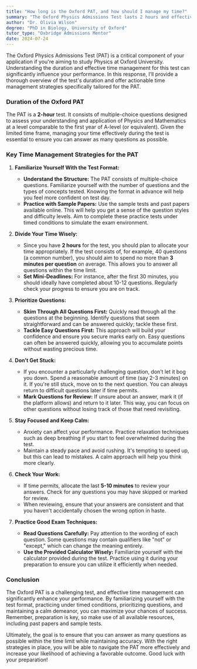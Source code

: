 ```yaml
---
title: "How long is the Oxford PAT, and how should I manage my time?"
summary: "The Oxford Physics Admissions Test lasts 2 hours and effective time management is key for success in this critical assessment."
author: "Dr. Olivia Wilson"
degree: "PhD in Biology, University of Oxford"
tutor_type: "Oxbridge Admissions Mentor"
date: 2024-07-24
---
```


The Oxford Physics Admissions Test (PAT) is a critical component of your application if you're aiming to study Physics at Oxford University. Understanding the duration and effective time management for this test can significantly influence your performance. In this response, I’ll provide a thorough overview of the test's duration and offer actionable time management strategies specifically tailored for the PAT.

### Duration of the Oxford PAT

The PAT is a **2-hour** test. It consists of multiple-choice questions designed to assess your understanding and application of Physics and Mathematics at a level comparable to the first year of A-level (or equivalent). Given the limited time frame, managing your time effectively during the test is essential to ensure you can answer as many questions as possible.

### Key Time Management Strategies for the PAT

1. **Familiarize Yourself With the Test Format:**
   - **Understand the Structure:** The PAT consists of multiple-choice questions. Familiarize yourself with the number of questions and the types of concepts tested. Knowing the format in advance will help you feel more confident on test day.
   - **Practice with Sample Papers:** Use the sample tests and past papers available online. This will help you get a sense of the question styles and difficulty levels. Aim to complete these practice tests under timed conditions to simulate the exam environment.

2. **Divide Your Time Wisely:**
   - Since you have **2 hours** for the test, you should plan to allocate your time appropriately. If the test consists of, for example, 40 questions (a common number), you should aim to spend no more than **3 minutes per question** on average. This allows you to answer all questions within the time limit.
   - **Set Mini-Deadlines:** For instance, after the first 30 minutes, you should ideally have completed about 10-12 questions. Regularly check your progress to ensure you are on track.

3. **Prioritize Questions:**
   - **Skim Through All Questions First:** Quickly read through all the questions at the beginning. Identify questions that seem straightforward and can be answered quickly; tackle these first.
   - **Tackle Easy Questions First:** This approach will build your confidence and ensure you secure marks early on. Easy questions can often be answered quickly, allowing you to accumulate points without wasting precious time.

4. **Don’t Get Stuck:**
   - If you encounter a particularly challenging question, don’t let it bog you down. Spend a reasonable amount of time (say 2-3 minutes) on it. If you're still stuck, move on to the next question. You can always return to difficult questions later if time permits.
   - **Mark Questions for Review:** If unsure about an answer, mark it (if the platform allows) and return to it later. This way, you can focus on other questions without losing track of those that need revisiting.

5. **Stay Focused and Keep Calm:**
   - Anxiety can affect your performance. Practice relaxation techniques such as deep breathing if you start to feel overwhelmed during the test.
   - Maintain a steady pace and avoid rushing. It's tempting to speed up, but this can lead to mistakes. A calm approach will help you think more clearly.

6. **Check Your Work:**
   - If time permits, allocate the last **5-10 minutes** to review your answers. Check for any questions you may have skipped or marked for review.
   - When reviewing, ensure that your answers are consistent and that you haven't accidentally chosen the wrong option in haste.

7. **Practice Good Exam Techniques:**
   - **Read Questions Carefully:** Pay attention to the wording of each question. Some questions may contain qualifiers like "not" or "except," which can change the meaning entirely.
   - **Use the Provided Calculator Wisely:** Familiarize yourself with the calculator provided during the test. Practice using it during your preparation to ensure you can utilize it efficiently when needed.

### Conclusion

The Oxford PAT is a challenging test, and effective time management can significantly enhance your performance. By familiarizing yourself with the test format, practicing under timed conditions, prioritizing questions, and maintaining a calm demeanor, you can maximize your chances of success. Remember, preparation is key, so make use of all available resources, including past papers and sample tests. 

Ultimately, the goal is to ensure that you can answer as many questions as possible within the time limit while maintaining accuracy. With the right strategies in place, you will be able to navigate the PAT more effectively and increase your likelihood of achieving a favorable outcome. Good luck with your preparation!
    